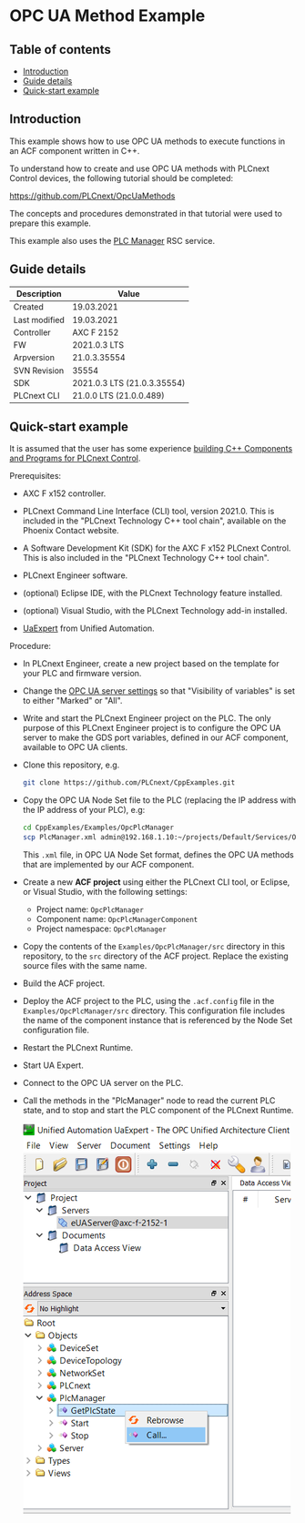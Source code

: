 # OPC UA Method Example

## Table of contents

<!-- TOC depthFrom:2 orderedList:true -->

- [Introduction](#introduction)
- [Guide details](#guide-details)
- [Quick-start example](#quick-start-example)

<!-- /TOC -->

## Introduction

This example shows how to use OPC UA methods to execute functions in an ACF component written in C++.

To understand how to create and use OPC UA methods with PLCnext Control devices, the following tutorial should be completed:

https://github.com/PLCnext/OpcUaMethods

The concepts and procedures demonstrated in that tutorial were used to prepare this example.

This example also uses the [PLC Manager](https://api.plcnext.help/api_docs_2021-0-LTS/classArp_1_1Plc_1_1Domain_1_1Services_1_1IPlcManagerService2.html) RSC service.

## Guide details

|Description | Value |
|------------ |-----------|
|Created | 19.03.2021 |
|Last modified| 19.03.2021 |
|Controller| AXC F 2152 |
|FW| 2021.0.3 LTS |
|Arpversion| 21.0.3.35554 |
|SVN Revision| 35554 |
|SDK| 2021.0.3 LTS (21.0.3.35554) |
|PLCnext CLI | 21.0.0 LTS (21.0.0.489) |

## Quick-start example

It is assumed that the user has some experience [building C++ Components and Programs for PLCnext Control](https://plcnext.help/te/Programming/Cplusplus/Cpp_programs_in_PLCnext.htm).

Prerequisites:

- AXC F x152 controller.

- PLCnext Command Line Interface (CLI) tool, version 2021.0. This is included in the "PLCnext Technology C++ tool chain", available on the Phoenix Contact website.

- A Software Development Kit (SDK) for the AXC F x152 PLCnext Control. This is also included in the "PLCnext Technology C++ tool chain".

- PLCnext Engineer software.

- (optional) Eclipse IDE, with the PLCnext Technology feature installed.

- (optional) Visual Studio, with the PLCnext Technology add-in installed.

- [UaExpert](https://www.unified-automation.com/products/development-tools/uaexpert.html) from Unified Automation.

Procedure:

- In PLCnext Engineer, create a new project based on the template for your PLC and firmware version.

- Change the [OPC UA server settings](https://plcnext.help/te/Communication_interfaces/OPC_UA/OPCUA_server_configuration.htm) so that "Visibility of variables" is set to either "Marked" or "All".

- Write and start the PLCnext Engineer project on the PLC. The only purpose of this PLCnext Engineer project is to configure the OPC UA server to make the GDS port variables, defined in our ACF component, available to OPC UA clients.

- Clone this repository, e.g.

   ```sh
   git clone https://github.com/PLCnext/CppExamples.git
   ```

- Copy the OPC UA Node Set file to the PLC (replacing the IP address with the IP address of your PLC), e.g:

   ```sh
   cd CppExamples/Examples/OpcPlcManager
   scp PlcManager.xml admin@192.168.1.10:~/projects/Default/Services/OpcUA/NodeSets
   ```

   This `.xml` file, in OPC UA Node Set format, defines the OPC UA methods that are implemented by our ACF component.

- Create a new **ACF project** using either the PLCnext CLI tool, or Eclipse, or Visual Studio, with the following settings:
  - Project name: `OpcPlcManager`
  - Component name: `OpcPlcManagerComponent`
  - Project namespace: `OpcPlcManager`

- Copy the contents of the `Examples/OpcPlcManager/src` directory in this repository, to the `src` directory of the ACF project. Replace the existing source files with the same name.

- Build the ACF project.

- Deploy the ACF project to the PLC, using the `.acf.config` file in the `Examples/OpcPlcManager/src` directory. This configuration file includes the name of the component instance that is referenced by the Node Set configuration file.

- Restart the PLCnext Runtime.

- Start UA Expert.

- Connect to the OPC UA server on the PLC.

- Call the methods in the "PlcManager" node to read the current PLC state, and to stop and start the PLC component of the PLCnext Runtime.

   ![Method](img/method.png)
